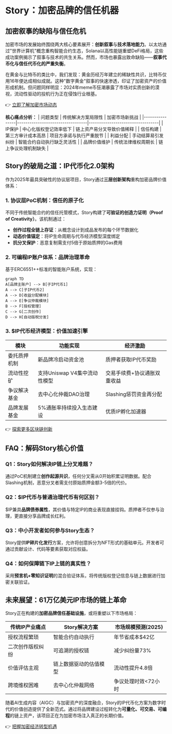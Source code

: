 # Story：加密品牌的信任机器

## 加密叙事的缺陷与信任危机

加密市场的发展始终围绕两大核心要素展开：**创新叙事**与**技术落地能力**。以太坊通过"世界计算机"概念重构智能合约生态，Solana以高性能链重塑DeFi格局，这些成功案例揭示了叙事与技术的共生关系。然而，市场也暴露出致命缺陷——**叙事代币化与信任代币化的严重失衡**。

在黄金与比特币的类比中，我们发现：黄金历经万年建立的稀缺性共识，比特币仅用16年便达成相似成就。这种"数字黄金"叙事的快速渗透，印证了加密资产的价值形成机制。但问题同样明显：2024年meme币狂潮暴露了市场对实质创新的漠视，流动性驱动的投机行为正在侵蚀行业根基。

👉 [立即了解加密市场动态](https://bit.ly/okx_welcome)

**核心痛点分析：**
| 问题类型       | 传统解决方案局限性               | 加密市场新挑战                   |
|----------------|----------------------------------|----------------------------------|
| IP保护         | 中心化版权登记效率低下          | 链上资产易分叉导致价值稀释       |
| 信任构建       | 第三方审计成本高昂              | 项目方承诺与执行严重脱节         |
| 利益分配       | 手动结算易引发纠纷              | 智能合约自动执行缺乏灵活性       |
| 品牌价值维护   | 传统法律维权周期长              | 链上争议处理机制缺失             |

## Story的破局之道：IP代币化2.0架构

作为2025年最具突破性的协议层项目，Story通过**三层创新架构**重构加密品牌价值体系：

### 1. 协议层PoC机制：信任的原子化

不同于传统智能合约的信任托管模式，Story构建了**可验证的创造力证明（Proof of Creativity）**。该机制通过：
- **创作过程全链上存证**：从概念设计到成品发布的每个环节数据化
- **动态价值锚定**：将IP生命周期与代币经济模型深度绑定
- **抗分叉保护**：恶意复制需支付5倍于原始质押的Gas费用

### 2. 可编程IP账户体系：品牌治理革命

基于ERC6551++标准的智能账户系统，实现：
```mermaid
graph TD
A[品牌主账户] --> B[子IP代币1]
A --> C[子IP代币2]
A --> D[收益分配模块]
A --> E[争议仲裁模块]
B --> F[授权管理]
C --> G[二次创作]
D --> H[自动版税分发]
```

### 3. $IP代币经济模型：价值加速引擎

| 模块               | 功能实现                              | 经济激励                              |
|--------------------|---------------------------------------|---------------------------------------|
| 委托质押机制       | 新品牌冷启动资金池                   | 质押者获取IP代币奖励                  |
| 流动性挖矿         | 支持Uniswap V4集中流动性模型         | 交易手续费+协议通胀双重收益           |
| 争议解决基金       | 去中心化仲裁DAO治理                  | Slashing惩罚资金再分配                |
| 品牌发展基金       | 5%通胀率持续投入生态建设             | 优质IP孵化加速器                      |

👉 [探索更多区块链创新](https://bit.ly/okx_welcome)

## FAQ：解码Story核心价值

### Q1：Story如何解决IP链上分叉难题？
通过PoC机制建立**创作起源共识**，任何分叉需从0开始积累证明数据。配合Slashing机制，恶意分叉者需支付原始质押金额3-5倍的代价。

### Q2：$IP代币与普通治理代币有何区别？
$IP兼具**品牌债券属性**，其价值与特定IP的商业表现直接挂钩。质押者不仅参与治理，更直接分享品牌成长红利。

### Q3：中小开发者如何参与Story生态？
Story提供**IP碎片化发行**方案，允许将创意拆分为NFT形式的基础单元。开发者可通过贡献设计、代码等要素获取对应权益。

### Q4：如何保障链下IP上链的真实性？
采用**预言机+零知识证明**的混合验证体系，将传统版权登记信息与链上数据进行加密关联验证。

## 未来展望：61万亿美元IP市场的链上革命

Story正在构建的**加密品牌信任基础设施**，或将重塑以下市场格局：

| 传统IP产业痛点       | Story解决方案                  | 市场规模预测(2025) |
|----------------------|--------------------------------|---------------------|
| 授权流程繁琐         | 智能合约自动执行               | 年节省成本$42亿     |
| 二次创作版权纠纷     | 可追溯的授权链                 | 减少纠纷量73%       |
| 价值评估主观         | 链上数据驱动的估值模型         | 流动性提升4.8倍     |
| 跨境维权困难         | 去中心化仲裁网络               | 争议处理时效<72小时 |

随着AI生成内容（AIGC）与加密资产的深度融合，Story的IP代币化方案为数字时代的价值创造提供了全新范式。通过将品牌建设过程转化为**可量化、可交易、可编程**的链上资产，该项目正在为加密市场注入真正的长期价值。

👉 [把握加密经济转型机遇](https://bit.ly/okx_welcome)